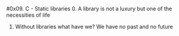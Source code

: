 #0x09. C - Static libraries
0. A library is not a luxury but one of the necessities of life
1. Without libraries what have we? We have no past and no future
